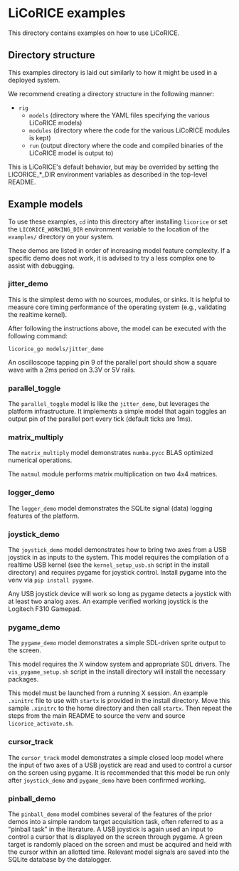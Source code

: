 # LiCoRICE examples

This directory contains examples on how to use LiCoRICE.

## Directory structure

This examples directory is laid out similarly to how it might be used in a deployed system.

We recommend creating a directory structure in the following manner:

* `rig`
  * `models` (directory where the YAML files specifying the various LiCoRICE models)
  * `modules` (directory where the code for the various LiCoRICE modules is kept)
  * `run` (output directory where the code and compiled binaries of the LiCoRICE model is output to)

This is LiCoRICE's default behavior, but may be overrided by setting the LICORICE_*_DIR environment variables as described in the top-level README.

## Example models

To use these examples, `cd` into this directory after installing `licorice` or set the `LICORICE_WORKING_DIR` environment variable to the location of the `examples/` directory on your system.

These demos are listed in order of increasing model feature complexity.
If a specific demo does not work, it is advised to try a less complex one to assist with debugging.

### jitter\_demo

This is the simplest demo with no sources, modules, or sinks.
It is helpful to measure core timing performance of the operating system (e.g., validating the realtime kernel).

After following the instructions above, the model can be executed with the following command:

`licorice_go models/jitter_demo`

An oscilloscope tapping pin 9 of the parallel port should show a square wave with a 2ms period on 3.3V or 5V rails.

### parallel\_toggle

The `parallel_toggle` model is like the `jitter_demo`, but leverages the platform infrastructure.
It implements a simple model that again toggles an output pin of the parallel port every tick (default ticks are 1ms).

### matrix\_multiply

The `matrix_multiply` model demonstrates `numba.pycc` BLAS optimized numerical operations.

The `matmul` module performs matrix multiplication on two 4x4 matrices.

### logger\_demo

The `logger_demo` model demonstrates the SQLite signal (data) logging features of the platform.

### joystick\_demo

The `joystick_demo` model demonstrates how to bring two axes from a USB joystick in as inputs to the system.
This model requires the compilation of a realtime USB kernel (see the `kernel_setup_usb.sh` script in the install directory) and requires pygame for joystick control.
Install pygame into the venv via `pip install pygame`.

Any USB joystick device will work so long as pygame detects a joystick with at least two analog axes.
An example verified working joystick is the Logitech F310 Gamepad.

### pygame\_demo

The `pygame_demo` model demonstrates a simple SDL-driven sprite output to the screen.

This model requires the X window system and appropriate SDL drivers.
The `vis_pygame_setup.sh` script in the install directory will install the necessary packages.

This model must be launched from a running X session.
An example `.xinitrc` file to use with `startx` is provided in the install directory.
Move this sample `.xinitrc` to the home directory and then call `startx`.
Then repeat the steps from the main README to source the venv and source `licorice_activate.sh`.

### cursor\_track

The `cursor_track` model demonstrates a simple closed loop model where the input of two axes of a USB joystick are read and used to control a cursor on the screen using pygame.
It is recommended that this model be run only after `joystick_demo` and `pygame_demo` have been confirmed working.

### pinball\_demo

The `pinball_demo` model combines several of the features of the prior demos into a simple random target acquisition task, often referred to as a "pinball task" in the literature.
A USB joystick is again used an input to control a cursor that is displayed on the screen through pygame.
A green target is randomly placed on the screen and must be acquired and held with the cursor within an allotted time.
Relevant model signals are saved into the SQLite database by the datalogger.
